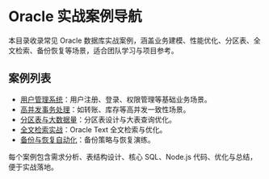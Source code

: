 # Oracle 实战案例导航

本目录收录常见 Oracle 数据库实战案例，涵盖业务建模、性能优化、分区表、全文检索、备份恢复等场景，适合团队学习与项目参考。

## 案例列表
- [用户管理系统](./case-用户管理系统.md)：用户注册、登录、权限管理等基础业务场景。
- [高并发事务处理](./case-高并发事务.md)：如转账、库存等高并发一致性场景。
- [分区表与大数据量](./case-分区表与大数据量.md)：分区表设计与大表查询优化。
- [全文检索实战](./case-全文检索.md)：Oracle Text 全文检索与优化。
- [备份与恢复自动化](./case-备份恢复.md)：备份策略与恢复演练。

每个案例包含需求分析、表结构设计、核心 SQL、Node.js 代码、优化与总结，便于实战落地。 